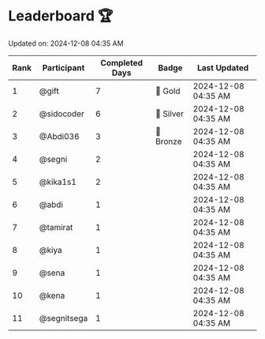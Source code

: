 # Leaderboard 🏆

Updated on: 2024-12-08 04:35 AM

| Rank | Participant       | Completed Days | Badge      | Last Updated         |
|------|-------------------|----------------|------------|----------------------|
| 1    | @gift             | 7              | 🏅 Gold     | 2024-12-08 04:35 AM |
| 2    | @sidocoder        | 6              | 🥈 Silver   | 2024-12-08 04:35 AM |
| 3    | @Abdi036          | 3              | 🥉 Bronze   | 2024-12-08 04:35 AM |
| 4    | @segni            | 2              |            | 2024-12-08 04:35 AM |
| 5    | @kika1s1          | 2              |            | 2024-12-08 04:35 AM |
| 6    | @abdi             | 1              |            | 2024-12-08 04:35 AM |
| 7    | @tamirat          | 1              |            | 2024-12-08 04:35 AM |
| 8    | @kiya             | 1              |            | 2024-12-08 04:35 AM |
| 9    | @sena             | 1              |            | 2024-12-08 04:35 AM |
| 10   | @kena             | 1              |            | 2024-12-08 04:35 AM |
| 11   | @segnitsega       | 1              |            | 2024-12-08 04:35 AM |
